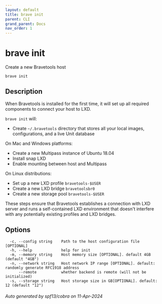 ```yaml
---
layout: default
title: brave init
parent: CLI
grand_parent: Docs
nav_order: 1
---
```


# brave init

Create a new Bravetools host

```
brave init
```

## Description

When Bravetools is installed for the first time, it will set up all required components to connect your host to LXD.

`brave init` will:

* Create `~/.bravetools` directory that stores all your local images, configurations, and a live Unit database

On Mac and Windows platforms:

* Create a new Multipass instance of Ubuntu 18.04
* Install snap LXD
* Enable mounting between host and Multipass

On Linux distributions:

* Set up a new LXD profile `bravetools-$USER`
* Create a new LXD bridge `bravetoolsbr0`
* Create a new storage pool `bravetools-$USER`

These steps ensure that Bravetools establishes a connection with LXD server and runs a self-contained LXD environment that doesn't interfere with any potentially existing profiles and LXD bridges.

## Options

```
  -c, --config string    Path to the host configuration file [OPTIONAL]
  -h, --help             help for init
  -m, --memory string    Host memory size [OPTIONAL]. default 4GB (default "4GB")
  -n, --network string   Host network IP range [OPTIONAL]. default: randomly generate RFC1918 address
      --remote           whether backend is remote (will not be initialized)
  -s, --storage string   Host storage size in GB[OPTIONAL]. default: 12 (default "12")
```

###### Auto generated by spf13/cobra on 11-Apr-2024
